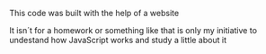 This code was built with the help of a website 

It isn´t for a homework or something like that is only my initiative to undestand how JavaScript works and study a little about it

